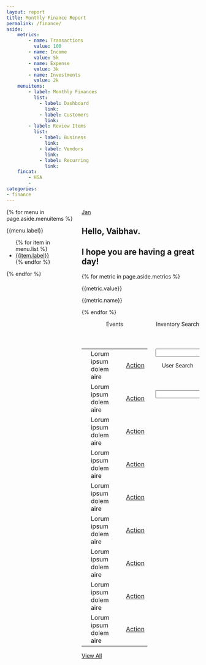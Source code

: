 ```yaml
---
layout: report
title: Monthly Finance Report
permalink: /finance/
aside:
    metrics:
        - name: Transactions
          value: 100
        - name: Income
          value: 5k
        - name: Expense
          value: 3k
        - name: Investments
          value: 2k
    menuitems:
        - label: Monthly Finances 
          list: 
            - label: Dashboard
              link: 
            - label: Customers
              link:
        - label: Review Items
          list:
            - label: Business
              link:
            - label: Vendors
              link: 
            - label: Recurring
              link: 
    fincat:
        - HSA
        - 
categories:
- finance
---
```

 <div class="container">
        <div class="columns">
            <div class="column is-3 ">
                <aside class="menu is-hidden-mobile">
                {% for menu in page.aside.menuitems %}
                    <p class="menu-label">
                        {{menu.label}}
                    </p>
                    <ul class="menu-list">
                    {% for item in menu.list %}
                        <li><a href='{{item.link}}'>{{item.label}}</a></li>
                    {% endfor %}
                    </ul>
                {% endfor %}
                </aside>
            </div>
            <div class="column is-9">
                <div class="container">
                    <a href="{{site.url}}/finances/?month=1" class="tag is-info">Jan</a>
                </div>
                <section class="hero is-info welcome is-small">
                    <div class="hero-body">
                        <div class="container">
                            <h1 class="title">
                                Hello, Vaibhav.
                            </h1>
                            <h2 class="subtitle">
                                I hope you are having a great day!
                            </h2>
                        </div>
                    </div>
                </section>
                <section class="info-tiles" id="dashboard">
                    <div class="tile is-ancestor has-text-centered">
                    {% for metric in page.aside.metrics %}
                        <div class="tile is-parent">
                            <article class="tile is-child box">
                                <p class="title">{{metric.value}}</p>
                                <p class="subtitle">{{metric.name}}</p>
                            </article>
                        </div>
                    {% endfor %}
                    </div>
                </section>
                <div class="columns">
                    <div class="column is-6">
                        <div class="card events-card">
                            <header class="card-header">
                                <p class="card-header-title">
                                    Events
                                </p>
                                <a href="#" class="card-header-icon" aria-label="more options">
                                    <span class="icon">
                                        <i class="fa fa-angle-down" aria-hidden="true"></i>
                                    </span>
                                </a>
                            </header>
                            <div class="card-table">
                                <div class="content">
                                    <table class="table is-fullwidth is-striped">
                                        <tbody>
                                            <tr>
                                                <td width="5%"><i class="fa fa-bell-o"></i></td>
                                                <td>Lorum ipsum dolem aire</td>
                                                <td><a class="button is-small is-primary" href="#">Action</a></td>
                                            </tr>
                                            <tr>
                                                <td width="5%"><i class="fa fa-bell-o"></i></td>
                                                <td>Lorum ipsum dolem aire</td>
                                                <td><a class="button is-small is-primary" href="#">Action</a></td>
                                            </tr>
                                            <tr>
                                                <td width="5%"><i class="fa fa-bell-o"></i></td>
                                                <td>Lorum ipsum dolem aire</td>
                                                <td><a class="button is-small is-primary" href="#">Action</a></td>
                                            </tr>
                                            <tr>
                                                <td width="5%"><i class="fa fa-bell-o"></i></td>
                                                <td>Lorum ipsum dolem aire</td>
                                                <td><a class="button is-small is-primary" href="#">Action</a></td>
                                            </tr>
                                            <tr>
                                                <td width="5%"><i class="fa fa-bell-o"></i></td>
                                                <td>Lorum ipsum dolem aire</td>
                                                <td><a class="button is-small is-primary" href="#">Action</a></td>
                                            </tr>
                                            <tr>
                                                <td width="5%"><i class="fa fa-bell-o"></i></td>
                                                <td>Lorum ipsum dolem aire</td>
                                                <td><a class="button is-small is-primary" href="#">Action</a></td>
                                            </tr>
                                            <tr>
                                                <td width="5%"><i class="fa fa-bell-o"></i></td>
                                                <td>Lorum ipsum dolem aire</td>
                                                <td><a class="button is-small is-primary" href="#">Action</a></td>
                                            </tr>
                                            <tr>
                                                <td width="5%"><i class="fa fa-bell-o"></i></td>
                                                <td>Lorum ipsum dolem aire</td>
                                                <td><a class="button is-small is-primary" href="#">Action</a></td>
                                            </tr>
                                            <tr>
                                                <td width="5%"><i class="fa fa-bell-o"></i></td>
                                                <td>Lorum ipsum dolem aire</td>
                                                <td><a class="button is-small is-primary" href="#">Action</a></td>
                                            </tr>
                                        </tbody>
                                    </table>
                                </div>
                            </div>
                            <footer class="card-footer">
                                <a href="#" class="card-footer-item">View All</a>
                            </footer>
                        </div>
                    </div>
                    <div class="column is-6">
                        <div class="card">
                            <header class="card-header">
                                <p class="card-header-title">
                                    Inventory Search
                                </p>
                                <a href="#" class="card-header-icon" aria-label="more options">
                                    <span class="icon">
                                        <i class="fa fa-angle-down" aria-hidden="true"></i>
                                    </span>
                                </a>
                            </header>
                            <div class="card-content">
                                <div class="content">
                                    <div class="control has-icons-left has-icons-right">
                                        <input class="input is-large" type="text" placeholder="">
                                        <span class="icon is-medium is-left">
                                            <i class="fa fa-search"></i>
                                            </span>
                                            <span class="icon is-medium is-right">
                                            <i class="fa fa-check"></i>
                                        </span>
                                    </div>
                                </div>
                            </div>
                        </div>
                        <div class="card">
                            <header class="card-header">
                                <p class="card-header-title">
                                    User Search
                                </p>
                                <a href="#" class="card-header-icon" aria-label="more options">
                  <span class="icon">
                    <i class="fa fa-angle-down" aria-hidden="true"></i>
                  </span>
                </a>
                            </header>
                            <div class="card-content">
                                <div class="content">
                                    <div class="control has-icons-left has-icons-right">
                                        <input class="input is-large" type="text" placeholder="">
                                        <span class="icon is-medium is-left">
                      <i class="fa fa-search"></i>
                    </span>
                                        <span class="icon is-medium is-right">
                      <i class="fa fa-check"></i>
                    </span>
                                    </div>
                                </div>
                            </div>
                        </div>
                    </div>
                </div>
            </div>
        </div>
    </div>

<div id="react"></div>